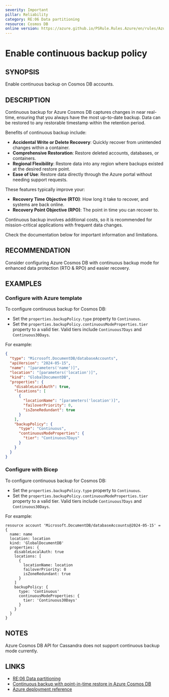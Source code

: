 ```yaml
---
severity: Important
pillar: Reliability
category: RE:06 Data partitioning
resource: Cosmos DB
online version: https://azure.github.io/PSRule.Rules.Azure/en/rules/Azure.Cosmos.ContinuousBackup/
---
```


# Enable continuous backup policy

## SYNOPSIS

Enable continuous backup on Cosmos DB accounts.

## DESCRIPTION

Continuous backup for Azure Cosmos DB captures changes in near real-time, ensuring that you always have the most up-to-date backup.
Data can be restored to any restorable timestamp within the retention period.

Benefits of continuous backup include:

- **Accidental Write or Delete Recovery**: Quickly recover from unintended changes within a container.
- **Comprehensive Restoration**: Restore deleted accounts, databases, or containers.
- **Regional Flexibility**: Restore data into any region where backups existed at the desired restore point.
- **Ease of Use**: Restore data directly through the Azure portal without needing support requests.

These features typically improve your:

- **Recovery Time Objective (RTO)**: How long it take to recover, and systems are back online.
- **Recovery Point Objective (RPO)**: The point in time you can recover to.

Continuous backup involves additional costs, so it is recommended for mission-critical applications with frequent data changes.

Check the documentation below for important information and limitations.

## RECOMMENDATION

Consider configuring Azure Cosmos DB with continuous backup mode for enhanced data protection (RTO & RPO) and easier recovery.

## EXAMPLES

### Configure with Azure template

To configure continuous backup for Cosmos DB:

- Set the `properties.backupPolicy.type` property to `Continuous`.
- Set the `properties.backupPolicy.continuousModeProperties.tier` property to a valid tier.
  Valid tiers include `Continuous7Days` and `Continuous30Days`.

For example:

```json
{
  "type": "Microsoft.DocumentDB/databaseAccounts",
  "apiVersion": "2024-05-15",
  "name": "[parameters('name')]",
  "location": "[parameters('location')]",
  "kind": "GlobalDocumentDB",
  "properties": {
    "disableLocalAuth": true,
    "locations": [
      {
        "locationName": "[parameters('location')]",
        "failoverPriority": 0,
        "isZoneRedundant": true
      }
    ],
    "backupPolicy": {
      "type": "Continuous",
      "continuousModeProperties": {
        "tier": "Continuous7Days"
      }
    }
  }
}
```

### Configure with Bicep

To configure continuous backup for Cosmos DB:

- Set the `properties.backupPolicy.type` property to `Continuous`.
- Set the `properties.backupPolicy.continuousModeProperties.tier` property to a valid tier.
  Valid tiers include `Continuous7Days` and `Continuous30Days`.

For example:

```bicep
resource account 'Microsoft.DocumentDB/databaseAccounts@2024-05-15' = {
  name: name
  location: location
  kind: 'GlobalDocumentDB'
  properties: {
    disableLocalAuth: true
    locations: [
      {
        locationName: location
        failoverPriority: 0
        isZoneRedundant: true
      }
    ]
    backupPolicy: {
      type: 'Continuous'
      continuousModeProperties: {
        tier: 'Continuous30Days'
      }
    }
  }
}
```

## NOTES

Azure Cosmos DB API for Cassandra does not support continuous backup mode currently.

## LINKS

- [RE:06 Data partitioning](https://learn.microsoft.com/azure/well-architected/reliability/partition-data)
- [Continuous backup with point-in-time restore in Azure Cosmos DB](https://learn.microsoft.com/azure/cosmos-db/continuous-backup-restore-introduction)
- [Azure deployment reference](https://learn.microsoft.com/azure/templates/microsoft.documentdb/databaseaccounts)
